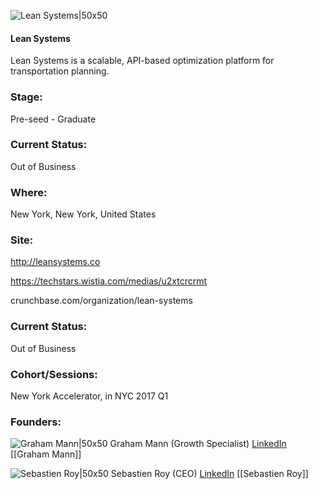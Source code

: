 

![Lean Systems|50x50](http://s3.amazonaws.com/ts-accel-connect-uploads/images/image_files/585d5b5abbe36f20cb000007/original/Lean_Systems_Logo_Square_black_white_background-01.png)

#### Lean Systems
Lean Systems is a scalable, API-based optimization platform for transportation planning.

### Stage: 
Pre-seed - Graduate 

### Current Status: 
Out of Business

### Where:
New York, New York, United States

### Site:
http://leansystems.co

https://techstars.wistia.com/medias/u2xtcrcrmt

crunchbase.com/organization/lean-systems

### Current Status: 
Out of Business

### Cohort/Sessions: 
New York Accelerator, in NYC 2017 Q1

### Founders: 

![Graham Mann|50x50](https://apimg.techstars.com/connect/images/image_files/5b1e792734a60d0131000044/original/NIKON_CORPORATION-20170307-NIKON_CORPORATION-20170307-DSC_4679-1-Edit-1.jpg) Graham Mann (Growth Specialist) [LinkedIn](https://linkedin.com/in/manngraham) [[Graham Mann]]

![Sebastien Roy|50x50](https://apimg.techstars.com/connect/images/image_files/585d5ce4bbe36f20cb000008/original/ma-face-mieux.jpg) Sebastien Roy (CEO) [LinkedIn](https://linkedin.com/in/sebastienroy) [[Sebastien Roy]]



